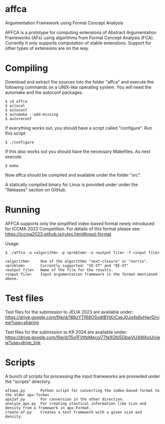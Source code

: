 # affca
Argumentation Framework using Formal Concept Analysis

AFFCA is a prototype for computing extensions of Abstract Argumentation 
Frameworks (AFs) using algorithms from Formal Concept Analysis (FCA). 
Currently it only supports computation of stable extensions. Support for
other types of extensions are on the way.

# Compiling
Download and extract the sources into the folder "affca" and execute the 
following commands on a UNIX-like operating system. You will need the automake
and the autoconf packages.

```
$ cd affca
$ aclocal 
$ autoconf
$ automake --add-missing
$ autoreconf
```
If everything works out, you should have a script called "configure".
Run this script:
```
$ ./configure
```

If this also works out you should have the necessary Makefiles. As next
execute:

```
$ make
```
Now affca should be compiled and available under the folder "src".

A statically compiled binary for Linux is provided under under the  "Releases"
section on GitHub.

# Running
AFFCA supports only the simplified index-based format newly introduced for ICCMA 2023 Competition. For details
of this format please see: https://iccma2023.github.io/rules.html#input-format

Usage:
```
$ ./affca -a <algorithm> -p <problem> -o <output file> -f <input file>

<algorithm>     One of the algorithms "next-closure" or "norris".
<problem>       Currently supported: "SE-ST" and "EE-ST"
<output file>   Name of the file for the results.
<input file>    Input argumentation framework in the format mentioned above.
```

# Test files
Test files for the submission to JELIA 2023 are available under:
https://drive.google.com/file/d/188zYTf68OSvdtBYdUCxeJ0Jq4s6xHwrD/view?usp=sharing

Test files for the submission to KR 2024 are available under:
https://drive.google.com/file/d/15q1FVtfeMecol77feXOhl5DbwVU4WAoU/view?usp=drive_link

# Scripts
A bunch of scripts for processing the input frameworks are provieded under the "scripts" directory.
```
af2apx.py       Python script for converting the index-based format to the older apx-format.
apx2af.py       For conversion in the other direction.
analyze_apx.py  For creating stastical information like size and density from a framework in apx-Format.
create-af.py    Creates a test framework with a given size and density.
